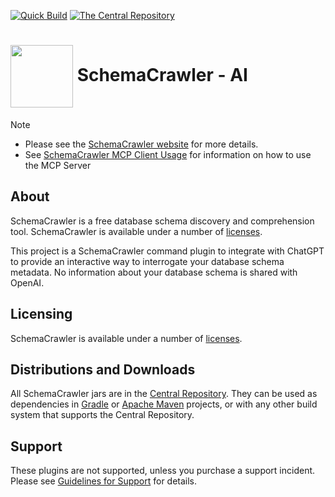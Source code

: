 <!-- markdownlint-disable MD041 -->
[![Quick Build](https://github.com/schemacrawler/SchemaCrawler-AI/workflows/Quick%20Build/badge.svg)](https://github.com/schemacrawler/SchemaCrawler-AI/actions?query=workflow%3A%22Quick+Build%22)
[![The Central Repository](https://img.shields.io/maven-central/v/us.fatehi/schemacrawler-ai-parent.svg)](https://central.sonatype.com/search?q=us.fatehi.schemacrawler&sort=name)


# <img src="https://raw.githubusercontent.com/schemacrawler/SchemaCrawler/main/schemacrawler-website/src/site/resources/images/schemacrawler_logo.png" height="100px" width="100px" valign="middle"/> SchemaCrawler - AI

> [!NOTE]  
> * Please see the [SchemaCrawler website](https://www.schemacrawler.com/) for more details.
> * See [SchemaCrawler MCP Client Usage](https://github.com/schemacrawler/SchemaCrawler-MCP-Client-Usage) for information on how to use the MCP Server


## About

SchemaCrawler is a free database schema discovery and comprehension tool. SchemaCrawler is available under a number of [licenses](https://sualeh.github.io/SchemaCrawler/license.html).

This project is a SchemaCrawler command plugin to integrate with ChatGPT to provide an interactive way to interrogate your database schema metadata. No information about your database schema is shared with OpenAI. 

## Licensing

SchemaCrawler is available under a number of [licenses](https://www.schemacrawler.com/license.html).

## Distributions and Downloads

All SchemaCrawler jars are in the [Central Repository](https://central.sonatype.com/search?q=us.fatehi.schemacrawler&sort=name). They can be used as dependencies in [Gradle](https://gradle.org/) or [Apache Maven](https://maven.apache.org/) projects, or with any other build system that supports the Central Repository. 

## Support

These plugins are not supported, unless you purchase a support incident. Please see [Guidelines for Support](https://sualeh.github.io/SchemaCrawler/consulting.html) for details.
